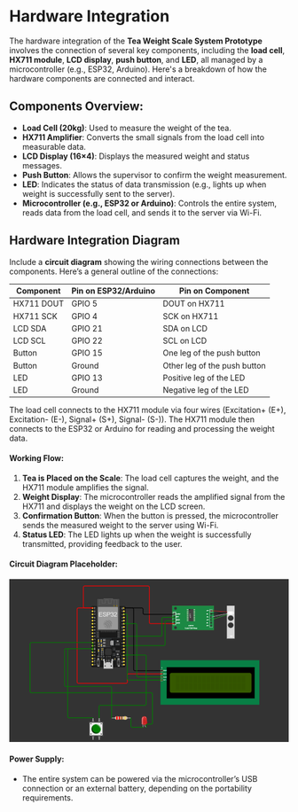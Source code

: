 # Hardware Integration

The hardware integration of the **Tea Weight Scale System Prototype** involves the connection of several key components, including the **load cell**, **HX711 module**, **LCD display**, **push button**, and **LED**, all managed by a microcontroller (e.g., ESP32, Arduino). Here's a breakdown of how the hardware components are connected and interact.

## **Components Overview**:
- **Load Cell (20kg)**: Used to measure the weight of the tea.
- **HX711 Amplifier**: Converts the small signals from the load cell into measurable data.
- **LCD Display (16×4)**: Displays the measured weight and status messages.
- **Push Button**: Allows the supervisor to confirm the weight measurement.
- **LED**: Indicates the status of data transmission (e.g., lights up when weight is successfully sent to the server).
- **Microcontroller (e.g., ESP32 or Arduino)**: Controls the entire system, reads data from the load cell, and sends it to the server via Wi-Fi.

## **Hardware Integration Diagram**
Include a **circuit diagram** showing the wiring connections between the components. Here’s a general outline of the connections:

| Component     | Pin on ESP32/Arduino | Pin on Component         |
| ------------- | -------------------- | ------------------------ |
| HX711 DOUT    | GPIO 5               | DOUT on HX711            |
| HX711 SCK     | GPIO 4               | SCK on HX711             |
| LCD SDA       | GPIO 21              | SDA on LCD               |
| LCD SCL       | GPIO 22              | SCL on LCD               |
| Button        | GPIO 15              | One leg of the push button|
| Button        | Ground               | Other leg of the push button |
| LED           | GPIO 13              | Positive leg of the LED   |
| LED           | Ground               | Negative leg of the LED   |

The load cell connects to the HX711 module via four wires (Excitation+ (E+), Excitation- (E-), Signal+ (S+), Signal- (S-)). The HX711 module then connects to the ESP32 or Arduino for reading and processing the weight data.

#### **Working Flow**:
1. **Tea is Placed on the Scale**: The load cell captures the weight, and the HX711 module amplifies the signal.
2. **Weight Display**: The microcontroller reads the amplified signal from the HX711 and displays the weight on the LCD screen.
3. **Confirmation Button**: When the button is pressed, the microcontroller sends the measured weight to the server using Wi-Fi.
4. **Status LED**: The LED lights up when the weight is successfully transmitted, providing feedback to the user.

#### **Circuit Diagram Placeholder**:
![Circuit_Diagram](img/Circuit_Diagram.png)

#### **Power Supply**:
- The entire system can be powered via the microcontroller’s USB connection or an external battery, depending on the portability requirements.

